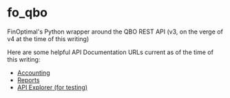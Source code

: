 # fo_qbo
FinOptimal's Python wrapper around the QBO REST API (v3, on the verge of v4 at the time of this writing)

Here are some helpful API Documentation URLs current as of the time of this writing:
 * [Accounting](https://developer.intuit.com/docs/api/accounting)
 * [Reports](https://developer.intuit.com/docs/0100_accounting/0400_references/reports)
 * [API Explorer (for testing)](https://developer.intuit.com/v2/apiexplorer)